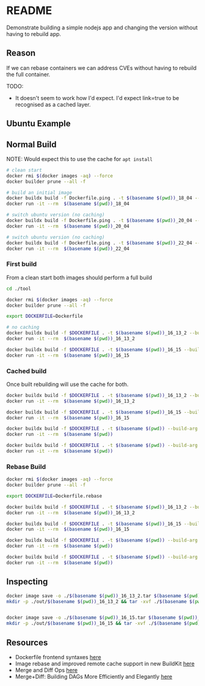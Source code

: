 # README

Demonstrate building a simple nodejs app and changing the version without having to rebuild app.  

## Reason

If we can rebase containers we can address CVEs without having to rebuild the full container.  


TODO:

* It doesn't seem to work how I'd expect.  I'd expect link=true to be recognised as a cached layer.  

## Ubuntu Example

## Normal Build

NOTE: Would expect this to use the cache for `apt install`  

```sh
# clean start
docker rmi $(docker images -aq) --force  
docker builder prune --all -f    

# build an initial image
docker buildx build -f Dockerfile.ping . -t $(basename $(pwd))_18_04 --build-arg IMAGE=ubuntu:18.04
docker run -it --rm  $(basename $(pwd))_18_04

# switch ubuntu version (no caching)
docker buildx build -f Dockerfile.ping . -t $(basename $(pwd))_20_04 --build-arg IMAGE=ubuntu:20.04
docker run -it --rm  $(basename $(pwd))_20_04

# switch ubuntu version (no caching)
docker buildx build -f Dockerfile.ping . -t $(basename $(pwd))_22_04 --build-arg IMAGE=ubuntu:22.04
docker run -it --rm  $(basename $(pwd))_22_04
```

### First build

From a clean start both images should perform a full build  

```sh
cd ./tool

docker rmi $(docker images -aq) --force  
docker builder prune --all -f   

export DOCKERFILE=Dockerfile

# no caching
docker buildx build -f $DOCKERFILE . -t $(basename $(pwd))_16_13_2 --build-arg BUILDIMAGE=node:16.13.2-bullseye --build-arg PRODUCTIONIMAGE=node:16.13.2-bullseye
docker run -it --rm  $(basename $(pwd))_16_13_2 

docker buildx build -f $DOCKERFILE . -t $(basename $(pwd))_16_15 --build-arg BUILDIMAGE=node:16.15-bullseye --build-arg PRODUCTIONIMAGE=node:16.15-bullseye
docker run -it --rm  $(basename $(pwd))_16_15 
```

### Cached build

Once built rebuilding will use the cache for both.  

```sh
docker buildx build -f $DOCKERFILE . -t $(basename $(pwd))_16_13_2 --build-arg BUILDIMAGE=node:16.13.2-bullseye --build-arg PRODUCTIONIMAGE=node:16.13.2-bullseye
docker run -it --rm  $(basename $(pwd))_16_13_2 

docker buildx build -f $DOCKERFILE . -t $(basename $(pwd))_16_15 --build-arg BUILDIMAGE=node:16.15-bullseye --build-arg PRODUCTIONIMAGE=node:16.15-bullseye
docker run -it --rm  $(basename $(pwd))_16_15 

docker buildx build -f $DOCKERFILE . -t $(basename $(pwd)) --build-arg BUILDIMAGE=node:16.13.2-bullseye --build-arg PRODUCTIONIMAGE=node:16.15-bullseye
docker run -it --rm  $(basename $(pwd)) 

docker buildx build -f $DOCKERFILE . -t $(basename $(pwd)) --build-arg BUILDIMAGE=node:16.15-bullseye --build-arg PRODUCTIONIMAGE=node:16.13.2-bullseye
docker run -it --rm  $(basename $(pwd)) 
```

### Rebase Build

```sh
docker rmi $(docker images -aq) --force  
docker builder prune --all -f   

export DOCKERFILE=Dockerfile.rebase 

docker buildx build -f $DOCKERFILE . -t $(basename $(pwd))_16_13_2 --build-arg BUILDIMAGE=node:16.13.2-bullseye --build-arg PRODUCTIONIMAGE=node:16.13.2-bullseye
docker run -it --rm  $(basename $(pwd))_16_13_2 

docker buildx build -f $DOCKERFILE . -t $(basename $(pwd))_16_15 --build-arg BUILDIMAGE=node:16.15-bullseye --build-arg PRODUCTIONIMAGE=node:16.15-bullseye
docker run -it --rm  $(basename $(pwd))_16_15 

docker buildx build -f $DOCKERFILE . -t $(basename $(pwd)) --build-arg BUILDIMAGE=node:16.13.2-bullseye --build-arg PRODUCTIONIMAGE=node:16.15-bullseye
docker run -it --rm  $(basename $(pwd)) 

docker buildx build -f $DOCKERFILE . -t $(basename $(pwd)) --build-arg BUILDIMAGE=node:16.15-bullseye --build-arg PRODUCTIONIMAGE=node:16.13.2-bullseye
docker run -it --rm  $(basename $(pwd)) 
```

## Inspecting

```sh
docker image save -o ./$(basename $(pwd))_16_13_2.tar $(basename $(pwd))_16_13_2
mkdir -p ./out/$(basename $(pwd))_16_13_2 && tar -xvf ./$(basename $(pwd))_16_13_2.tar -C $_


docker image save -o ./$(basename $(pwd))_16_15.tar $(basename $(pwd))_16_15
mkdir -p ./out/$(basename $(pwd))_16_15 && tar -xvf ./$(basename $(pwd))_16_15.tar -C $_
```


## Resources

* Dockerfile frontend syntaxes [here](https://github.com/moby/buildkit/blob/dockerfile/1.4.0/frontend/dockerfile/docs/syntax.md#linked-copies-copy---link-add---link)  
* Image rebase and improved remote cache support in new BuildKit [here](https://www.docker.com/blog/image-rebase-and-improved-remote-cache-support-in-new-buildkit/)
* Merge and Diff Ops [here](https://github.com/moby/buildkit/blob/v0.10.0/docs/merge%2Bdiff.md)  
* Merge+Diff: Building DAGs More Efficiently and Elegantly [here](https://www.docker.com/blog/mergediff-building-dags-more-efficiently-and-elegantly/)
